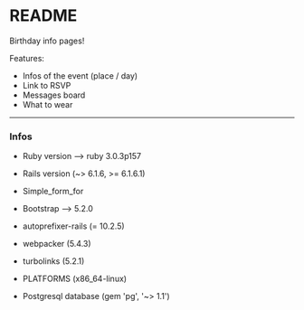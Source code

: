 # README

Birthday info pages!

Features:
* Infos of the event (place / day)
* Link to RSVP
* Messages board
* What to wear


<hr>
<h3> Infos </h3>

- Ruby version --> ruby 3.0.3p157

- Rails version (~> 6.1.6, >= 6.1.6.1)

- Simple_form_for 

- Bootstrap --> 5.2.0

- autoprefixer-rails (= 10.2.5)

- webpacker (5.4.3)

- turbolinks (5.2.1)

- PLATFORMS (x86_64-linux)

- Postgresql database (gem 'pg', '~> 1.1')
